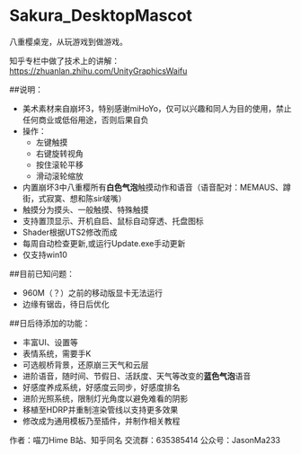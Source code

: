 # Sakura_DesktopMascot
八重樱桌宠，从玩游戏到做游戏。

知乎专栏中做了技术上的讲解：https://zhuanlan.zhihu.com/UnityGraphicsWaifu

##说明：
- 美术素材来自崩坏3，特别感谢miHoYo，仅可以兴趣和同人为目的使用，禁止任何商业或低俗用途，否则后果自负
- 操作：
  - 左键触摸
  - 右键旋转视角
  - 按住滚轮平移
  - 滑动滚轮缩放
- 内置崩坏3中八重樱所有**白色气泡**触摸动作和语音（语音配对：MEMAUS、蹲街，式寂寞、想和陈sir啵嘴）
- 触摸分为摸头、一般触摸、特殊触摸
- 支持置顶显示、开机自启、鼠标自动穿透、托盘图标
- Shader根据UTS2修改而成
- 每周自动检查更新,或运行Update.exe手动更新
- 仅支持win10

##目前已知问题：
- 960M（？）之前的移动版显卡无法运行
- 边缘有锯齿，待日后优化

##日后待添加的功能：
- 丰富UI、设置等
- 表情系统，需要手K
- 可选舰桥背景，还原崩三天气和云层
- 进阶语音，随时间、节假日、活跃度、天气等改变的**蓝色气泡**语音
- 好感度养成系统，好感度云同步，好感度排名
- 进阶光照系统，限制灯光角度以避免难看的阴影
- 移植至HDRP并重制渲染管线以支持更多效果
- 修改成为通用模板乃至插件，并制作相关教程



作者：喵刀Hime
B站、知乎同名
交流群：635385414
公众号：JasonMa233